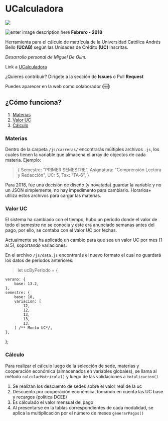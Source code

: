 # UCalculadora

<a href="https://madot10.github.io/UCalculadora/"><img src="https://img.shields.io/badge/GitHub%20Pages-222222?style=for-the-badge&logo=GitHub%20Pages&logoColor=white" /></a>

![enter image description here](https://repository-images.githubusercontent.com/122566749/3c484880-6a0d-11e9-909e-be1522c08871)
**Febrero - 2018**

Herramienta para el cálculo de matrícula de la Universidad Católica Andrés Bello **(UCAB)** según las Unidades de Crédito **(UC)** inscritas.

_Desarrollo personal de Miguel De Olim._

Link a [UCalculadora](https://madot10.github.io/UCalculadora/)

¿Quieres contribuir? Dirigete a la sección de **Issues** o Pull **Request**

Puedes aparecer en la web como colaborador (🆕)

## ¿Cómo funciona?

1. [Materias](#link1)
2. [Valor UC](#link2)
3. [Cálculo](#link3)

### Materias <div id='link1'/>

Dentro de la carpeta `/js/carreras/` encontrarás múltiples archivos `.js`, los cuales tienen la variable que almacena el array de objectos de cada materia. Ejemplo:

> {
> Semestre: "PRIMER SEMESTRE",
> Asignatura: "Comprensión Lectora y Redacción",
> UC: 5,
> Tax: "TA‐6",
> }

Para 2018, fue una decisión de diseño (y novatada) guardar la variable y no un JSON simplemente, no hay impedimento para cambiarlo. Horarios+ utiliza estos archivos para cargar las materias.

### Valor UC <div id='link2' />

El sistema ha cambiado con el tiempo, hubo un periodo donde el valor de todo el semestre no se conocia y este era anunciado semanas antes del pago, por ello, se contaba con el valor UC por fechas.

Actualmente se ha aplicado un cambio para que sea un valor UC por mes (1 al 5), soportando variaciones.

En el archivo `/js/data.js` encontrarás el nuevo formato el cual no guardará los datos de periodos anteriores:

> let ucByPeriodo = {

    verano: {
    	base: 13.2,
    },
    semestre: {
    	base: 10,
    	variacion: [
    		12,
    		12,
    		13,
    		13,
    		13,
    	] /** Monto UC*/,
    },

};

### Cálculo <div id='link3'/>

Para realizar el cálculo luego de la selección de sede, materias y cooperación económica (almacenados en variables globales), se llama al método `calcularMatricula()` y luego de las validaciones a `totalizacion()`

1. Se realizan los descuento de sedes sobre el valor real de la uc
2. Descuento por cooperación económica, tomando en cuenta las UC base y recargos (política DCEE)
3. Es cálculado el valor mensual del pago
4. Al presentarse en la tablas correspondientes de cada modalidad, se aplica la multiplicación por el número de meses `generarPagos()`
